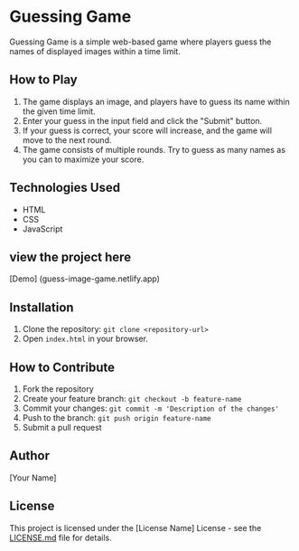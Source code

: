 ﻿

# Guessing Game

Guessing Game is a simple web-based game where players guess the names of displayed images within a time limit.

## How to Play

1. The game displays an image, and players have to guess its name within the given time limit.
2. Enter your guess in the input field and click the "Submit" button.
3. If your guess is correct, your score will increase, and the game will move to the next round.
4. The game consists of multiple rounds. Try to guess as many names as you can to maximize your score.

## Technologies Used

- HTML
- CSS
- JavaScript

## view the project here
[Demo] (guess-image-game.netlify.app)



## Installation

1. Clone the repository: `git clone <repository-url>`
2. Open `index.html` in your browser.

## How to Contribute

1. Fork the repository
2. Create your feature branch: `git checkout -b feature-name`
3. Commit your changes: `git commit -m 'Description of the changes'`
4. Push to the branch: `git push origin feature-name`
5. Submit a pull request

## Author

[Your Name]

## License

This project is licensed under the [License Name] License - see the [LICENSE.md](LICENSE.md) file for details.
